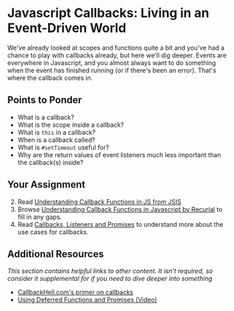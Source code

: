 # Javascript Callbacks: Living in an Event-Driven World

We've already looked at scopes and functions quite a bit and you've had a chance to play with callbacks already, but here we'll dig deeper.  Events are everywhere in Javascript, and you almost always want to do something when the event has finished running (or if there's been an error).  That's where the callback comes in.

## Points to Ponder

* What is a callback?
* What is the scope inside a callback?
* What is `this` in a callback?
* When is a callback called?
* What is `#setTimeout` useful for?
* Why are the return values of event listeners much less important than the callback(s) inside?

## Your Assignment
  
2. Read [Understanding Callback Functions in JS from JSIS](http://javascriptissexy.com/understand-javascript-callback-functions-and-use-them/)
1. Browse [Understanding Callback Functions in Javascript by Recurial](http://recurial.com/programming/understanding-callback-functions-in-javascript/) to fill in any gaps.
2. Read [Callbacks, Listeners and Promises](http://sporto.github.com/blog/2012/12/09/callbacks-listeners-promises/) to understand more about the use cases for callbacks.

## Additional Resources

*This section contains helpful links to other content. It isn't required, so consider it supplemental for if you need to dive deeper into something*

* [CallbackHell.com's primer on callbacks](http://callbackhell.com/)
* [Using Deferred Functions and Promises (Video)](http://www.youtube.com/watch?v=juRtEEsHI9E)
